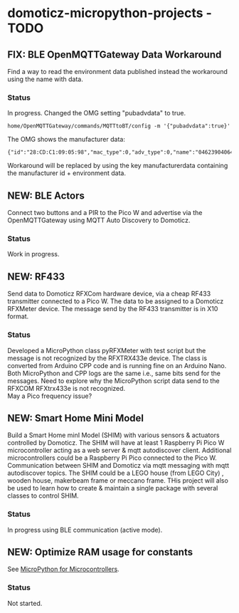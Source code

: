 # domoticz-micropython-projects - TODO

## FIX: BLE OpenMQTTGateway Data Workaround
Find a way to read the environment data published instead the workaround using the name with data.
### Status
In progress.
Changed the OMG setting "pubadvdata" to true.
```
home/OpenMQTTGateway/commands/MQTTtoBT/config -m '{"pubadvdata":true}'
```
The OMG shows the manufacturer data:
```
{"id":"28:CD:C1:09:05:98","mac_type":0,"adv_type":0,"name":"04623904064B","manufacturerdata":"feff04623904064b","rssi":-55}
```
Workaround will be replaced by using the key manufacturerdata containing the manufacturer id + environment data.

## NEW: BLE Actors
Connect two buttons and a PIR to the Pico W and advertise via the OpenMQTTGateway using MQTT Auto Discovery to Domoticz.
### Status
Work in progress.

## NEW: RF433
Send data to Domoticz RFXCom hardware device, via a cheap RF433 transmitter connected to a Pico W.
The data to be assigned to a Domoticz RFXMeter device. The message send by the RF433 transmitter is in X10 format.
### Status
Developed a MicroPython class pyRFXMeter with test script but the message is not recognized by the RFXTRX433e device.
The class is converted from Arduino CPP code and is running fine on an Arduino Nano.
Both MicroPython and CPP logs are the same i.e., same bits send for the messages.
Need to explore why the MicroPython script data send to the RFXCOM RFXtrx433e is not recognized.  
May a Pico frequency issue?

## NEW: Smart Home Mini Model
Build a Smart Home minI Model (SHIM) with various sensors & actuators controlled by Domoticz.
The SHIM will have at least 1 Raspberry Pi Pico W microcontroller acting as a web server & mqtt autodiscover client.
Additional microcontrollers could be a Raspberry Pi Pico connected to the Pico W.
Communication between SHIM and Domoticz via mqtt messaging with mqtt autodiscover topics.
The SHIM could be a LEGO house (from LEGO City) , wooden house, makerbeam frame or meccano frame.
THis project will also be used to learn how to create & maintain a single package with several classes to control SHIM.
### Status
In progress using BLE communication (active mode).

## NEW: Optimize RAM usage for constants
See [MicroPython for Microcontrollers](https://docs.micropython.org/en/latest/reference/constrained.html).
### Status
Not started.
